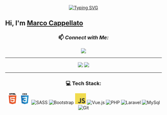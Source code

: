 
<!--
**Marcap00/Marcap00** is a ✨ _special_ ✨ repository because its `README.md` (this file) appears on your GitHub profile.

Here are some ideas to get you started:

- 🔭 I’m currently working on ...
- 🌱 I’m currently learning ...
- 👯 I’m looking to collaborate on ...
- 🤔 I’m looking for help with ...
- 💬 Ask me about ...
- 📫 How to reach me: ...
- 😄 Pronouns: ...
- ⚡ Fun fact: ...
-->
<div align="center" >

[![Typing SVG](https://readme-typing-svg.demolab.com?font=Fira+Code&size=24&duration=2000&pause=1000&color=FFFFFF&width=500&lines=Junior+Full+Stack+Web+Developer;It's+not+a+bug+,+it's+a+feature)](https://git.io/typing-svg)

</div>

## Hi, I'm [Marco Cappellato](https://www.https://github.com/Marcap00/)

<div align="center" >
  
### 📫 *Connect with Me:*

[<img align="center" src="https://static.licdn.com/sc/h/al2o9zrvru7aqj8e1x2rzsrca" width="30"> ](https://www.linkedin.com/in/marco-cappellato-5b83a4322/)


---

<div>
  <img src="https://github-readme-stats.vercel.app/api?username=marcap00&show_icons=true&theme=dracula" height="150">
  <img src="https://github-readme-stats.vercel.app/api/top-langs/?username=marcap00&layout=compact&theme=dracula" height="150">
</div>

---


### 💻 Tech Stack:
  
<img  alt='HTML' title="HTML 5" src="https://raw.githubusercontent.com/github/explore/80688e429a7d4ef2fca1e82350fe8e3517d3494d/topics/html/html.png" width='35'>
<img  alt='CSS' title="CSS 3" src="https://raw.githubusercontent.com/github/explore/80688e429a7d4ef2fca1e82350fe8e3517d3494d/topics/css/css.png" width='35'>
<img  alt='SASS' title="SCSS" src="https://sass-lang.com/assets/img/styleguide/seal-color.png" width='35'>
<img  alt='Bootstrap' title="Bootstrap" src="https://getbootstrap.com/docs/5.0/assets/brand/bootstrap-logo.svg" width='35'>
<img  alt='JavaScript' title="JavaScript" src="https://raw.githubusercontent.com/github/explore/80688e429a7d4ef2fca1e82350fe8e3517d3494d/topics/javascript/javascript.png" width='35'>
<img  alt='Vue.js' title="Vue.js" src="https://vuejs.org/images/logo.png" width='35'>

<img  alt='PHP' title="PHP" src="https://www.php.net/images/logos/php-logo-white.svg" width='35'>
<img  alt='Laravel' title="Laravel" src="https://upload.wikimedia.org/wikipedia/commons/thumb/9/9a/Laravel.svg/1200px-Laravel.svg.png" width='35'>
<img  alt='MySql' title="MySQL" src="https://www.freepnglogos.com/uploads/logo-mysql-png/logo-mysql-mysql-logo-png-images-are-download-crazypng-21.png" width='35'>
<img  alt='Git' title="Git" src="https://i.pinimg.com/originals/01/e5/00/01e500fca29c045d432b64f285f9c229.png" width='35'>
</div>

